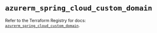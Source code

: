 # `azurerm_spring_cloud_custom_domain`

Refer to the Terraform Registry for docs: [`azurerm_spring_cloud_custom_domain`](https://registry.terraform.io/providers/hashicorp/azurerm/3.91.0/docs/resources/spring_cloud_custom_domain).
